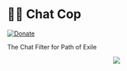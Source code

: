 #  👮💬 Chat Cop

[![Donate](https://img.shields.io/badge/Donate-PayPal-green.svg)](https://www.paypal.com/paypalme/nijikokun)

The Chat Filter for Path of Exile

<center><img src="https://user-images.githubusercontent.com/198276/41840067-a7f8ee18-7819-11e8-8d8e-fc202b43e01c.png" /></center>
